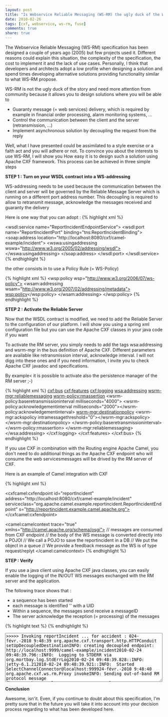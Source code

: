 ```yaml
---
layout: post
title: "Is Webservice Reliable Messaging (WS-RM) the ugly duck of the WS-* story ?"
date: 2010-02-26
tags: [cxf, webservice, ws-rm, fuse]
comments: true
share: true
---
```


The Webservice Reliable Messaging (WS-RM) specification has been designed a couple of years ago (2005) but few projects used it. Different reasons could explain this situation, the complexity of the specification, the cost to implement it and the lack of use cases. Personally, I think that developers and architects adopt a low profile when designing a solution and spend times developing alternative solutions providing functionality similar to what WS-RM propose.

WS-RM is not the ugly duck of the story and need more attention from community because it allows you to design solutions where you will be able to

- Guaranty message (= web services) delivery, which is required by example in financial order processing, alarm monitoring systems, ...
- Control the communication between the client and the server (retransmission, ...)
- Implement asynchronous solution by decoupling the request from the reply

Well, what I have presented could be assimilated to a style exercise or a faith act and you will adhere or not. To convince you about the interests to use WS-RM, I will show you How easy it is to design such a solution using Apache CXF framework. This process can be achieved in three simple steps

**STEP 1 : Turn on your WSDL contract into a WS-addressing**

WS-addressing needs to be used because the communication between the client and server will be governed by the Reliable Message Server which is running on a different port address number. This decoupling is required to allow to retransmit message, acknowledge the messages received and guaranty the delivery

Here is one way that you can adopt :
{% highlight xml %}
<!-- Service definition -->
<wsdl:service name="ReportIncidentEndpointService">
  <wsdl:port name="ReportIncidentPort" binding="tns:ReportIncidentBinding">
    <soap:address location="http://localhost:8080/cxf/camel-example/incident">
      <!-- <wswa:usingaddressing wswa="http://www.w3.org/2005/02/addressing/wsdl"> -->
      <wswa:usingaddressing wswa="http://www.w3.org/2005/02/addressing/wsdl"></wswa:usingaddressing>
    </soap:address>
  </wsdl:port>
</wsdl:service>
{% endhighlight %}

the other consists in to use a Policy Rule (= WS-Policy)

{% highlight xml %}
<wsp:policy wsp="http://www.w3.org/2006/07/ws-policy">
  <wsam:addressing wsam="http://www.w3.org/2007/02/addressing/metadata">
    <wsp:policy></wsp:policy>
  </wsam:addressing>
</wsp:policy>
{% endhighlight %}

**STEP 2 : Activate the Reliable Server**

Now that the WSDL contract is modified, we need to add the Reliable Server to the configuration of our platform. I will show you using a spring xml configuration file but you can use the Apache CXF classes in your java code if you want

To activate the RM server, you simply needs to add the tags wsa:addressing and wsrm-mgr in the bus definition of Apache CXF. Different parameters are available like retransmission interval, acknowledge interval. I will not digg into these ones and if you need information, I invite you to check Apache CXF javadoc and specifications.

By example< it is possible to activate also the persistence manager of the RM server ;-)

{% highlight xml %}
<cxf:bus>
  <cxf:features>
    <cxf:logging>
      <wsa:addressing>
        <wsrm-mgr:reliablemessaging>
          <wsrm-policy:rmassertion>
            <wsrm-policy:baseretransmissioninterval milliseconds="4000">
              <wsrm-policy:acknowledgementinterval milliseconds="2000"></wsrm-policy:acknowledgementinterval>
              <wsrm-mgr:destinationpolicy>
                <wsrm-mgr:ackspolicy intramessagethreshold="0"></wsrm-mgr:ackspolicy>
              </wsrm-mgr:destinationpolicy>
            </wsrm-policy:baseretransmissioninterval>
          </wsrm-policy:rmassertion>
        </wsrm-mgr:reliablemessaging>
      </wsa:addressing>
    </cxf:logging>
  </cxf:features>
</cxf:bus>
{% endhighlight %}

If you use CXF in combination with the Routing engine Apache Camel, you don't need to do additional things as the Apache CXF endpoint who will consume the web servicesmessages
will be drived by the RM server of CXF.

Here is an example of Camel integration with CXF

{% highlight xml %}
<!-- webservice endpoint -->
<cxfcamel:cxfendpoint id="reportIncident" address="http://localhost:8080/cxf/camel-example/incident" serviceclass="org.apache.camel.example.reportincident.ReportIncidentEndpoint" s="http://reportincident.example.camel.apache.org"></cxfcamel:cxfendpoint>
<!-- Camel route -->
<camel:camelcontext trace="true" xmlns="http://camel.apache.org/schema/osgi">
  <route>
    <from uri="cxf:bean:reportIncident">// messages are consumed from CXF endpoint
      <convertbodyto type="org.apache.camel.example.reportincident.InputReportIncident">// the body of the WS message is converted directly into a POJOI
        <to uri="bean:webservice">// We call a POJO to save the reportincident in a DB
          <inOnly uri="osgiqueuingservice:queue:in">
          // We put the object in a queue
          <transform>
            <method bean="feedback" method="setOk">// We provide a feedback message as the WS is of type request/replyt</method>
          </transform>
        </to>
      </to>
    </convertbodyto>
  </from>
</route>
</camel:camelcontext> 
{% endhighlight %}

**STEP : Verify**

If you use a java client using Apache CXF java classes, you can easily enable the logging of the IN/OUT WS messages exchanged with the RM server and the application.

The following trace shows that :
- a sequence has been started
- each message is identified '' with a UID
- Within a sequence, the messages send receive a messageID
- The server acknowledge the reception (= processing) of the messages

{% highlight text %}
{% endhighlight %}

<textarea rows="10" cols="60">
>>>>> Invoking reportIncident ... for accident : 024-févr.-2010 9:48:39 org.apache.cxf.transport.http.HTTPConduit setUpDecoupledDestinationINFO: creating decoupled endpoint: http://localhost:9999/camel-example/incident2010-02-24 09:48:39.796::INFO:  Logging to STDERR via org.mortbay.log.StdErrLog2010-02-24 09:48:39.828::INFO:  jetty-6.1.212010-02-24 09:48:39.921::INFO:  Started SelectChannelConnector@localhost:999924-févr.-2010 9:48:40 org.apache.cxf.ws.rm.Proxy invokeINFO: Sending out-of-band RM protocol message {http://schemas.xmlsoap.org/ws/2005/02/rm}CreateSequence.24-févr.-2010 9:48:41 org.apache.cxf.interceptor.LoggingOutInterceptor$LoggingCallback onCloseINFO: Outbound Message
---------------------------ID: 1Address: http://localhost:8080/cxf/camel-example/incidentEncoding: UTF-8Content-Type: text/xmlHeaders: {SOAPAction=["http://schemas.xmlsoap.org/ws/2005/02/rm/CreateSequence"], Connection=[Keep-Alive], Accept=[*/*]}Payload:<soap:envelope soap="http://schemas.xmlsoap.org/soap/envelope/">
<soap:header>
  <action xmlns="http://schemas.xmlsoap.org/ws/2004/08/addressing">http://schemas.xmlsoap.org/ws/2005/02/rm/CreateSequence</action>
  <messageid xmlns="http://schemas.xmlsoap.org/ws/2004/08/addressing">urn:uuid:508b8914-1621-4992-ae2d-2249d417069a</messageid>
  <to xmlns="http://schemas.xmlsoap.org/ws/2004/08/addressing">http://localhost:8080/cxf/camel-example/incident</to>
  <replyto xmlns="http://schemas.xmlsoap.org/ws/2004/08/addressing">
    <address>http://localhost:9999/camel-example/incident</address>
  </replyto>
</soap:header>
<soap:body>
  <createsequence xmlns="http://schemas.xmlsoap.org/ws/2005/02/rm" ns2="http://schemas.xmlsoap.org/ws/2004/08/addressing">
    <acksto>
      <ns2:address>http://localhost:9999/camel-example/incident</ns2:address>
    </acksto>
    <expires>PT0S</expires>
    <offer>
      <identifier>urn:uuid:b12e4ccf-3bec-4f76-85f6-2b64f24745b5</identifier>
      <expires>PT0S</expires>
    </offer>
  </createsequence>
</soap:body>
</soap:envelope>
--------------------------------------24-févr.-2010 9:48:41 org.apache.cxf.interceptor.LoggingInInterceptor loggingINFO: Inbound Message
----------------------------ID: 1Response-Code: 202Encoding: UTF-8Content-Type: text/xml; charset=utf-8Headers: {content-type=[text/xml; charset=utf-8], Content-Length=[532], Server=[Jetty(6.1.x)]}Payload:<soap:envelope soap="http://schemas.xmlsoap.org/soap/envelope/">
<soap:header>
  <messageid xmlns="http://schemas.xmlsoap.org/ws/2004/08/addressing">urn:uuid:73d86df6-7d45-42df-8008-2a4ca48682fd</messageid>
  <to xmlns="http://schemas.xmlsoap.org/ws/2004/08/addressing">http://schemas.xmlsoap.org/ws/2004/08/addressing/role/anonymous</to>
  <replyto xmlns="http://schemas.xmlsoap.org/ws/2004/08/addressing">
    <address>http://schemas.xmlsoap.org/ws/2004/08/addressing/role/none</address>
  </replyto>
</soap:header>
<soap:body></soap:body>
--------------------------------------24-févr.-2010 9:48:41 org.apache.cxf.interceptor.LoggingInInterceptor loggingINFO: Inbound Message
----------------------------ID: 2Address: /camel-example/incidentResponse-Code: 200Encoding: UTF-8Content-Type: text/xml; charset=UTF-8Headers: {content-type=[text/xml; charset=UTF-8], connection=[keep-alive], Host=[localhost:9999], Content-Length=[1006], User-Agent=[Progress, fuse] Services Framework 2.2.6-fuse-01-00], Content-Type=[text/xml; charset=UTF-8], Accept=[*/*], Pragma=[no-cache], Cache-Control=[no-cache]}Payload:
<soap:envelope soap="http://schemas.xmlsoap.org/soap/envelope/">
  <soap:header>
    <action xmlns="http://schemas.xmlsoap.org/ws/2004/08/addressing">http://schemas.xmlsoap.org/ws/2005/02/rm/CreateSequenceResponse</action>
    <messageid xmlns="http://schemas.xmlsoap.org/ws/2004/08/addressing">urn:uuid:c8e59735-7738-40b2-98c1-28be15274b35</messageid>
    <to xmlns="http://schemas.xmlsoap.org/ws/2004/08/addressing">http://localhost:9999/camel-example/incident</to>
    <relatesto xmlns="http://schemas.xmlsoap.org/ws/2004/08/addressing">urn:uuid:508b8914-1621-4992-ae2d-2249d417069a</relatesto>
  </soap:header>
  <soap:body>
    <createsequenceresponse xmlns="http://schemas.xmlsoap.org/ws/2005/02/rm" ns2="http://schemas.xmlsoap.org/ws/2004/08/addressing">
      <identifier>urn:uuid:b35dff50-43cb-43ad-9c9e-4b59f7cb55e7</identifier>
      <expires>P0Y0M0DT0H0M0.0S</expires>
      <accept>
        <acksto>
          <ns2:address>http://localhost:8080/cxf/camel-example/incident</ns2:address>
        </acksto>
      </accept>
    </createsequenceresponse>
  </soap:body>
</soap:envelope>
--------------------------------------
24-févr.-2010 9:48:41 org.apache.cxf.ws.rm.soap.RMSoapInterceptor updateServiceModelInfoINFO: Updating service model info in exchange24-févr.-2010 9:48:41 org.apache.cxf.interceptor.LoggingOutInterceptor$LoggingCallback onCloseINFO: Outbound Message
---------------------------
ID: 3Address: http://localhost:8080/cxf/camel-example/incidentEncoding: UTF-8Content-Type: text/xmlHeaders: {SOAPAction=["http://reportincident.example.camel.apache.org/ReportIncident"], Connection=[Keep-Alive], Accept=[*/*]}Payload:
<soap:envelope soap="http://schemas.xmlsoap.org/soap/envelope/">
  <soap:header>
    <action xmlns="http://schemas.xmlsoap.org/ws/2004/08/addressing">http://reportincident.example.camel.apache.org/ReportIncident</action>
    <messageid xmlns="http://schemas.xmlsoap.org/ws/2004/08/addressing">urn:uuid:85a1ebac-5293-4daa-a656-987967aa2a4d</messageid>
    <to xmlns="http://schemas.xmlsoap.org/ws/2004/08/addressing">http://localhost:8080/cxf/camel-example/incident</to>
    <replyto xmlns="http://schemas.xmlsoap.org/ws/2004/08/addressing">
      <address>http://localhost:9999/camel-example/incident</address>
    </replyto>
    <wsrm:sequence ns2="http://schemas.xmlsoap.org/ws/2004/08/addressing" wsrm="http://schemas.xmlsoap.org/ws/2005/02/rm">
      <wsrm:identifier>urn:uuid:b35dff50-43cb-43ad-9c9e-4b59f7cb55e7</wsrm:identifier>
      <wsrm:messagenumber>1</wsrm:messagenumber>
    </wsrm:sequence>
  </soap:header>
  <soap:body>
    <ns2:inputreportincident ns2="http://reportincident.example.camel.apache.org">
      <incidentid>0</incidentid>
      <incidentdate>29-04-2009</incidentdate>
      <givenname>moulliard</givenname>
      <familyname>charles</familyname>
      <summary>This is a web service incident</summary>
      <details>This is a web service incident - details</details>
      <email>cmoulliard@gmail.com</email>
      <phone>+222 10 50 22</phone>
    </ns2:inputreportincident>
  </soap:body>
</soap:envelope>
--------------------------------------
24-févr.-2010 9:48:41 org.apache.cxf.interceptor.LoggingInInterceptor loggingINFO: Inbound Message
----------------------------
ID: 3Response-Code: 202Encoding: UTF-8Content-Type: text/xml; charset=utf-8Headers: {content-type=[text/xml; charset=utf-8], Content-Length=[532], Server=[Jetty(6.1.x)]}Payload:
<soap:envelope soap="http://schemas.xmlsoap.org/soap/envelope/">
  <soap:header>
    <messageid xmlns="http://schemas.xmlsoap.org/ws/2004/08/addressing">urn:uuid:37dceb90-e1f5-4014-9749-8d4ae7eebb13</messageid>
    <to xmlns="http://schemas.xmlsoap.org/ws/2004/08/addressing">http://schemas.xmlsoap.org/ws/2004/08/addressing/role/anonymous</to>
    <replyto xmlns="http://schemas.xmlsoap.org/ws/2004/08/addressing">
      <address>http://schemas.xmlsoap.org/ws/2004/08/addressing/role/none</address>
    </replyto>
  </soap:header>
  <soap:body></soap:body>
--------------------------------------
2010-02-24 09:48:41.937::INFO: seeing JVM BUG(s) - cancelling interestOps==024-févr.-2010 9:48:42 org.apache.cxf.interceptor.LoggingInInterceptor loggingINFO: Inbound Message
----------------------------
ID: 4Address: /camel-example/incidentResponse-Code: 200Encoding: UTF-8Content-Type: text/xml; charset=UTF-8Headers: {content-type=[text/xml; charset=UTF-8], connection=[keep-alive], Host=[localhost:9999], Content-Length=[1057], User-Agent=[Progress, fuse] Services Framework 2.2.6-fuse-01-00], Content-Type=[text/xml; charset=UTF-8], Accept=[*/*], Pragma=[no-cache], Cache-Control=[no-cache]}Payload:
  <soap:envelope soap="http://schemas.xmlsoap.org/soap/envelope/">
    <soap:header>
      <action xmlns="http://schemas.xmlsoap.org/ws/2004/08/addressing">http://reportincident.example.camel.apache.org/ReportIncidentEndpoint/ReportIncidentResponse</action>
      <messageid xmlns="http://schemas.xmlsoap.org/ws/2004/08/addressing">urn:uuid:6163b07e-c983-47f7-8699-c4670b61a213</messageid>
      <to xmlns="http://schemas.xmlsoap.org/ws/2004/08/addressing">http://localhost:9999/camel-example/incident</to>
      <relatesto xmlns="http://schemas.xmlsoap.org/ws/2004/08/addressing">urn:uuid:85a1ebac-5293-4daa-a656-987967aa2a4d</relatesto>
      <wsrm:sequence ns2="http://schemas.xmlsoap.org/ws/2004/08/addressing" wsrm="http://schemas.xmlsoap.org/ws/2005/02/rm">
        <wsrm:identifier>urn:uuid:b12e4ccf-3bec-4f76-85f6-2b64f24745b5</wsrm:identifier>
        <wsrm:messagenumber>1</wsrm:messagenumber>
      </wsrm:sequence>
    </soap:header>
    <soap:body>
      <ns2:outputreportincident ns2="http://reportincident.example.camel.apache.org">
        <code>OK</code>
      </ns2:outputreportincident>
    </soap:body>
  </soap:envelope>
--------------------------------------
>>>> Result - code : OK
24-févr.-2010 9:48:43 org.apache.cxf.interceptor.LoggingInInterceptor loggingINFO: Inbound Message
----------------------------
ID: 5Address: /camel-example/incidentResponse-Code: 200Encoding: UTF-8Content-Type: text/xml; charset=UTF-8Headers: {content-type=[text/xml; charset=UTF-8], connection=[keep-alive], Host=[localhost:9999], Content-Length=[955], SOAPAction=["http://schemas.xmlsoap.org/ws/2005/02/rm/SequenceAcknowledgement"], User-Agent=[Progress, fuse] Services Framework 2.2.6-fuse-01-00], Content-Type=[text/xml; charset=UTF-8], Accept=[*/*], Pragma=[no-cache], Cache-Control=[no-cache]}Payload:
  <soap:envelope soap="http://schemas.xmlsoap.org/soap/envelope/">
    <soap:header>
      <action xmlns="http://schemas.xmlsoap.org/ws/2004/08/addressing">http://schemas.xmlsoap.org/ws/2005/02/rm/SequenceAcknowledgement</action>
      <messageid xmlns="http://schemas.xmlsoap.org/ws/2004/08/addressing">urn:uuid:f57c0b96-fcc3-4543-bbc3-fd15a54622e7</messageid>
      <to xmlns="http://schemas.xmlsoap.org/ws/2004/08/addressing">http://localhost:9999/camel-example/incident</to>
      <replyto xmlns="http://schemas.xmlsoap.org/ws/2004/08/addressing">
        <address>http://schemas.xmlsoap.org/ws/2004/08/addressing/role/none</address>
      </replyto>
      <wsrm:sequenceacknowledgement ns2="http://schemas.xmlsoap.org/ws/2004/08/addressing" wsrm="http://schemas.xmlsoap.org/ws/2005/02/rm">
        <wsrm:identifier>urn:uuid:b35dff50-43cb-43ad-9c9e-4b59f7cb55e7</wsrm:identifier>
        <wsrm:acknowledgementrange lower="1" upper="1"></wsrm:acknowledgementrange>
      </wsrm:sequenceacknowledgement>
      <soap:body></soap:body>
--------------------------------------
24-févr.-2010 9:48:43 org.apache.cxf.ws.rm.soap.RMSoapInterceptor updateServiceModelInfoINFO: Updating service model info in exchange24-févr.-2010 9:48:44 org.apache.cxf.ws.rm.Proxy invokeINFO: Sending out-of-band RM protocol message {http://schemas.xmlsoap.org/ws/2005/02/rm}SequenceAcknowledgement.24-févr.-2010 9:48:44 org.apache.cxf.interceptor.LoggingOutInterceptor$LoggingCallback onCloseINFO: Outbound Message
---------------------------
ID: 6Address: http://localhost:8080/cxf/camel-example/incidentEncoding: UTF-8Content-Type: text/xmlHeaders: {SOAPAction=["http://schemas.xmlsoap.org/ws/2005/02/rm/SequenceAcknowledgement"], Connection=[Keep-Alive], Accept=[*/*]}Payload:
      <soap:envelope soap="http://schemas.xmlsoap.org/soap/envelope/">
        <soap:header>
          <action xmlns="http://schemas.xmlsoap.org/ws/2004/08/addressing">http://schemas.xmlsoap.org/ws/2005/02/rm/SequenceAcknowledgement</action>
          <messageid xmlns="http://schemas.xmlsoap.org/ws/2004/08/addressing">urn:uuid:c5584570-c10f-49cc-a3ef-c2c53363ec66</messageid>
          <to xmlns="http://schemas.xmlsoap.org/ws/2004/08/addressing">http://localhost:8080/cxf/camel-example/incident</to>
          <replyto lns="http://schemas.xmlsoap.org/ws/2004/08/addressing">
            <address>http://schemas.xmlsoap.org/ws/2004/08/addressing/role/none</address>
          </replyto>
          <wsrm:sequenceacknowledgement ns2="http://schemas.xmlsoap.org/ws/2004/08/addressing" wsrm="http://schemas.xmlsoap.org/ws/2005/02/rm">
            <wsrm:identifier>urn:uuid:b12e4ccf-3bec-4f76-85f6-2b64f24745b5</wsrm:identifier>
            <wsrm:acknowledgementrange lower="1" upper="1"></wsrm:acknowledgementrange>
          </wsrm:sequenceacknowledgement>
          <soap:body></soap:body>
--------------------------------------
24-févr.-2010 9:48:44 org.apache.cxf.interceptor.LoggingInInterceptor loggingINFO: Inbound Message
----------------------------
ID: 6Response-Code: 202Encoding: UTF-8Content-Type: text/xml; charset=utf-8Headers: {content-type=[text/xml; charset=utf-8], Content-Length=[532], Server=[Jetty(6.1.x)]}Payload:
          <soap:envelope soap="http://schemas.xmlsoap.org/soap/envelope/">
            <soap:header>
              <messageid xmlns="http://schemas.xmlsoap.org/ws/2004/08/addressing">urn:uuid:786ad464-fb01-452a-9036-63c383955133</messageid>
              <to xmlns="http://schemas.xmlsoap.org/ws/2004/08/addressing">http://schemas.xmlsoap.org/ws/2004/08/addressing/role/anonymous</to>
              <replyto xmlns="http://schemas.xmlsoap.org/ws/2004/08/addressing">
                <address>http://schemas.xmlsoap.org/ws/2004/08/addressing/role/none</address>
              </replyto>
            </soap:header>
            <soap:body></soap:body>
--------------------------------------
24-févr.-2010 9:49:12 org.apache.cxf.transport.http_jetty.JettyHTTPServerEngine shutdown
          </soap:envelope>
        </soap:header>
      </soap:envelope>
    </soap:header>
  </soap:envelope>
</soap:envelope>
</soap:envelope>
</textarea>

**Conclusion**

Awesome, isn'it. Even, if you continue to doubt about this specification, I'm pretty sure that in the future you will take it into account into your decision process regarding to what has been developed here.
